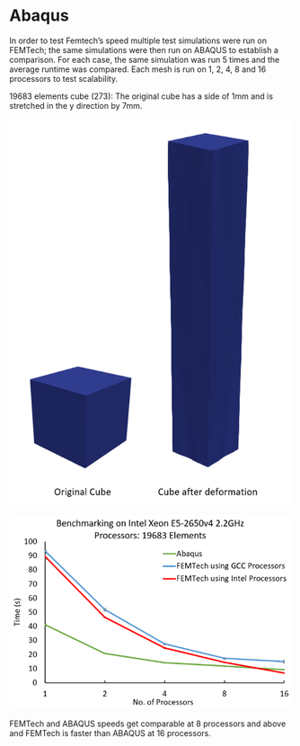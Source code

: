 # Abaqus

In order to test Femtech’s speed multiple test simulations were run on FEMTech; the same simulations were then run on ABAQUS to establish a comparison. For each case, the same simulation was run 5 times and the average runtime was compared. Each mesh is run on 1, 2, 4, 8 and 16 processors to test scalability.

19683 elements cube (273): The original cube has a side of 1mm and is stretched in the y direction by 7mm. 

![Cube Deformation](../.gitbook/assets/cube.PNG)

![Comparison with Abaqus](../.gitbook/assets/comparison.PNG)

FEMTech and ABAQUS speeds get comparable at 8 processors and above and FEMTech is faster than ABAQUS at 16 processors.

